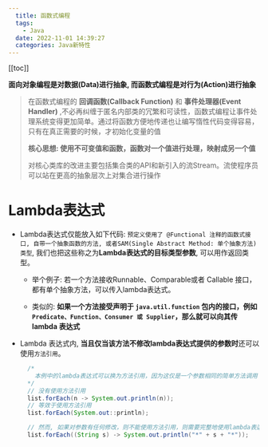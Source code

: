 ```yaml
---
  title: 函数式编程
  tags:
    - Java
  date: 2022-11-01 14:39:27
  categories: Java新特性
---
```

[[toc]]

<Alert>
  <strong>面向对象编程是对数据(Data)进行抽象, 而函数式编程是对行为(Action)进行抽象</strong>
</Alert>

> 在函数式编程的 **回调函数(Callback Function)** 和 **事件处理器(Event Handler)** ,不必再纠缠于匿名内部类的冗繁和可读性，函数式编程让事件处理系统变得更加简单。通过将函数方便地传递也让编写惰性代码变得容易，只有在真正需要的时候，才初始化变量的值
>
> **核心思想: 使用不可变值和函数，函数对一个值进行处理，映射成另一个值**
>
> 对核心类库的改进主要包括集合类的API和新引入的流Stream。流使程序员可以站在更高的抽象层次上对集合进行操作

# Lambda表达式

- Lambda表达式仅能放入如下代码: `预定义使用了 @Functional 注释的函数式接口, 自带一个抽象函数的方法, 或者SAM(Single Abstract Method: 单个抽象方法)类型`, 我们也把这些称之为**Lambda表达式的目标类型参数**, 可以用作返回类型。

    - 举个例子: 若一个方法接收Runnable、Comparable或者 Callable 接口，都有单个抽象方法，可以传入lambda表达式。

    - 类似的: **如果一个方法接受声明于 `java.util.function` 包内的接口，例如 `Predicate、Function、Consumer 或 Supplier`，那么就可以向其传 lambda 表达式**

- Lambda 表达式内, **当且仅当该方法不修改lambda表达式提供的参数时**还可以使用`方法引用`。

    ```java
      /*
        本例中的lambda表达式可以换为方法引用，因为这仅是一个参数相同的简单方法调用
      */
      // 没有使用方法引用
      list.forEach(n -> System.out.println(n));
      // 等效于使用方法引用
      list.forEach(System.out::println);

      // 然而, 如果对参数有任何修改，则不能使用方法引用，则需要完整地使用lambda表达式:
      list.forEach((String s) -> System.out.println("*" + s + "*"));
    ```
